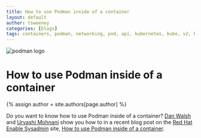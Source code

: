 ```yaml
---
title: How to use Podman inside of a container 
layout: default
author: tsweeney  
categories: [blogs]
tags: containers, podman, networking, pod, api, kubernetes, kube, v2, hpc, windows, mac
---
```

![podman logo](https://podman.io/images/podman.svg)

# How to use Podman inside of a container
{% assign author = site.authors[page.author] %}

Do you want to know how to use Podman inside of a container?  [Dan Walsh](https://twitter.com/rhatdan) and [Urvashi Mohnani](https://twitter.com/umohnani8) show you how to in a recent blog post on the [Red Hat Enable Sysadmin](https://www.redhat.com/sysadmin/) site, [How to use Podman inside of a container](https://www.redhat.com/sysadmin/podman-inside-container).
